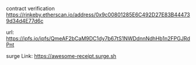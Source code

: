contract verification
https://rinkeby.etherscan.io/address/0x9c00801285E6C492D27E83B444739d34d4E77d6c


url:
https://ipfs.io/ipfs/QmeAF2bCaM9DC1dy7b67tS1NWDdnnNdhHb1n2FPGJRdPnt

surge Link:
https://awesome-receipt.surge.sh